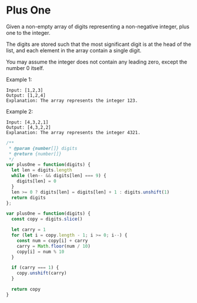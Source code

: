 # Plus One

Given a non-empty array of digits representing a non-negative integer, plus one to the integer.

The digits are stored such that the most significant digit is at the head of the list, and each element in the array contain a single digit.

You may assume the integer does not contain any leading zero, except the number 0 itself.

Example 1:

    Input: [1,2,3]
    Output: [1,2,4]
    Explanation: The array represents the integer 123.

Example 2:

    Input: [4,3,2,1]
    Output: [4,3,2,2]
    Explanation: The array represents the integer 4321.

```JavaScript
/**
 * @param {number[]} digits
 * @return {number[]}
 */
var plusOne = function(digits) {
  let len = digits.length
  while (len-- && digits[len] === 9) {
    digits[len] = 0
  }
  len >= 0 ? digits[len] = digits[len] + 1 : digits.unshift(1)
  return digits
};

var plusOne = function(digits) {
  const copy = digits.slice()

  let carry = 1
  for (let i = copy.length - 1; i >= 0; i--) {
    const num = copy[i] + carry
    carry = Math.floor(num / 10)
    copy[i] = num % 10
  }

  if (carry === 1) {
    copy.unshift(carry)
  }

  return copy
}
```